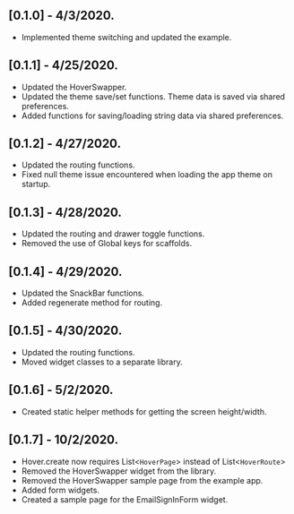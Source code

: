 ## [0.1.0] - 4/3/2020.
* Implemented theme switching and updated the example.

## [0.1.1] - 4/25/2020.
* Updated the HoverSwapper.
* Updated the theme save/set functions. Theme data is saved via shared preferences.
* Added functions for saving/loading string data via shared preferences.

## [0.1.2] - 4/27/2020.
* Updated the routing functions.
* Fixed null theme issue encountered when loading the app theme on startup.

## [0.1.3] - 4/28/2020.
* Updated the routing and drawer toggle functions.
* Removed the use of Global keys for scaffolds.

## [0.1.4] - 4/29/2020.
* Updated the SnackBar functions.
* Added regenerate method for routing.

## [0.1.5] - 4/30/2020.
* Updated the routing functions.
* Moved widget classes to a separate library.

## [0.1.6] - 5/2/2020.
* Created static helper methods for getting the screen height/width.

## [0.1.7] - 10/2/2020.
* Hover.create now requires List<`HoverPage`> instead of List<`HoverRoute`>
* Removed the HoverSwapper widget from the library.
* Removed the HoverSwapper sample page from the example app.
* Added form widgets.
* Created a sample page for the EmailSignInForm widget.
